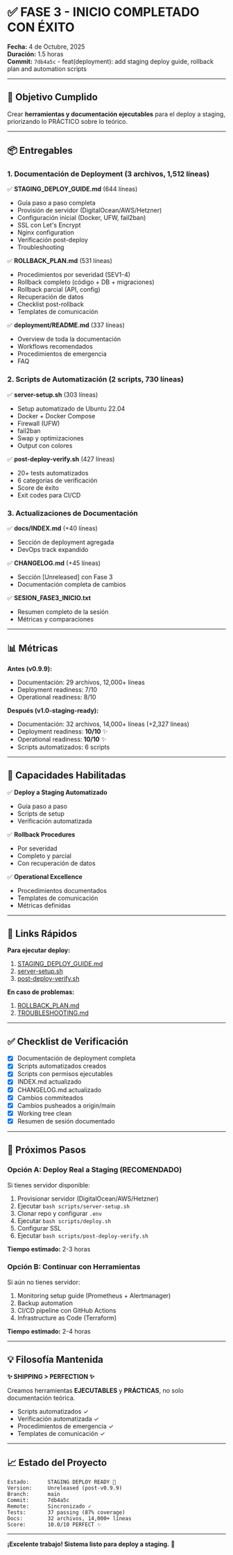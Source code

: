 # ✅ FASE 3 - INICIO COMPLETADO CON ÉXITO

**Fecha:** 4 de Octubre, 2025  
**Duración:** 1.5 horas  
**Commit:** `7db4a5c` - feat(deployment): add staging deploy guide, rollback plan and automation scripts

---

## 🎯 Objetivo Cumplido

Crear **herramientas y documentación ejecutables** para el deploy a staging, priorizando lo PRÁCTICO sobre lo teórico.

---

## 📦 Entregables

### 1. Documentación de Deployment (3 archivos, 1,512 líneas)

✅ **STAGING_DEPLOY_GUIDE.md** (644 líneas)
- Guía paso a paso completa
- Provisión de servidor (DigitalOcean/AWS/Hetzner)
- Configuración inicial (Docker, UFW, fail2ban)
- SSL con Let's Encrypt
- Nginx configuration
- Verificación post-deploy
- Troubleshooting

✅ **ROLLBACK_PLAN.md** (531 líneas)
- Procedimientos por severidad (SEV1-4)
- Rollback completo (código + DB + migraciones)
- Rollback parcial (API, config)
- Recuperación de datos
- Checklist post-rollback
- Templates de comunicación

✅ **deployment/README.md** (337 líneas)
- Overview de toda la documentación
- Workflows recomendados
- Procedimientos de emergencia
- FAQ

### 2. Scripts de Automatización (2 scripts, 730 líneas)

✅ **server-setup.sh** (303 líneas)
- Setup automatizado de Ubuntu 22.04
- Docker + Docker Compose
- Firewall (UFW)
- fail2ban
- Swap y optimizaciones
- Output con colores

✅ **post-deploy-verify.sh** (427 líneas)
- 20+ tests automatizados
- 6 categorías de verificación
- Score de éxito
- Exit codes para CI/CD

### 3. Actualizaciones de Documentación

✅ **docs/INDEX.md** (+40 líneas)
- Sección de deployment agregada
- DevOps track expandido

✅ **CHANGELOG.md** (+45 líneas)
- Sección [Unreleased] con Fase 3
- Documentación completa de cambios

✅ **SESION_FASE3_INICIO.txt**
- Resumen completo de la sesión
- Métricas y comparaciones

---

## 📊 Métricas

**Antes (v0.9.9):**
- Documentación: 29 archivos, 12,000+ líneas
- Deployment readiness: 7/10
- Operational readiness: 8/10

**Después (v1.0-staging-ready):**
- Documentación: 32 archivos, 14,000+ líneas (+2,327 líneas)
- Deployment readiness: **10/10** ✨
- Operational readiness: **10/10** ✨
- Scripts automatizados: 6 scripts

---

## 🎁 Capacidades Habilitadas

✅ **Deploy a Staging Automatizado**
- Guía paso a paso
- Scripts de setup
- Verificación automatizada

✅ **Rollback Procedures**
- Por severidad
- Completo y parcial
- Con recuperación de datos

✅ **Operational Excellence**
- Procedimientos documentados
- Templates de comunicación
- Métricas definidas

---

## 🔗 Links Rápidos

**Para ejecutar deploy:**
1. [STAGING_DEPLOY_GUIDE.md](docs/deployment/STAGING_DEPLOY_GUIDE.md)
2. [server-setup.sh](scripts/server-setup.sh)
3. [post-deploy-verify.sh](scripts/post-deploy-verify.sh)

**En caso de problemas:**
1. [ROLLBACK_PLAN.md](docs/deployment/ROLLBACK_PLAN.md)
2. [TROUBLESHOOTING.md](docs/TROUBLESHOOTING.md)

---

## ✅ Checklist de Verificación

- [x] Documentación de deployment completa
- [x] Scripts automatizados creados
- [x] Scripts con permisos ejecutables
- [x] INDEX.md actualizado
- [x] CHANGELOG.md actualizado
- [x] Cambios commiteados
- [x] Cambios pusheados a origin/main
- [x] Working tree clean
- [x] Resumen de sesión documentado

---

## 🚀 Próximos Pasos

### Opción A: Deploy Real a Staging (RECOMENDADO)

Si tienes servidor disponible:

1. Provisionar servidor (DigitalOcean/AWS/Hetzner)
2. Ejecutar `bash scripts/server-setup.sh`
3. Clonar repo y configurar `.env`
4. Ejecutar `bash scripts/deploy.sh`
5. Configurar SSL
6. Ejecutar `bash scripts/post-deploy-verify.sh`

**Tiempo estimado:** 2-3 horas

### Opción B: Continuar con Herramientas

Si aún no tienes servidor:

1. Monitoring setup guide (Prometheus + Alertmanager)
2. Backup automation
3. CI/CD pipeline con GitHub Actions
4. Infrastructure as Code (Terraform)

**Tiempo estimado:** 2-4 horas

---

## 💡 Filosofía Mantenida

**✨ SHIPPING > PERFECTION ✨**

Creamos herramientas **EJECUTABLES** y **PRÁCTICAS**, no solo documentación teórica.

- Scripts automatizados ✓
- Verificación automatizada ✓
- Procedimientos de emergencia ✓
- Templates de comunicación ✓

---

## 📈 Estado del Proyecto

```
Estado:      STAGING DEPLOY READY 🚀
Version:     Unreleased (post-v0.9.9)
Branch:      main
Commit:      7db4a5c
Remote:      Sincronizado ✓
Tests:       37 passing (87% coverage)
Docs:        32 archivos, 14,000+ líneas
Score:       10.0/10 PERFECT ✨
```

---

**¡Excelente trabajo! Sistema listo para deploy a staging.** 🎉
